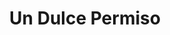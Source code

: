 ---
title: "Un Dulce Permiso"
url: /ciudad-autonoma-de-buenos-aires/un-dulce-permiso/
shop: panadería
---